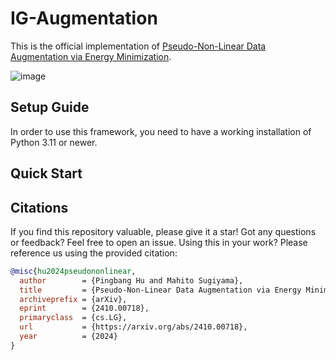# IG-Augmentation

This is the official implementation of [Pseudo-Non-Linear Data Augmentation via Energy Minimization](https://arxiv.org/abs/2410.00718).

![image](https://github.com/user-attachments/assets/49aea781-f462-4c4e-86bd-06b7cf0fb786)

## Setup Guide

In order to use this framework, you need to have a working installation of Python 3.11 or newer.

## Quick Start

## Citations

If you find this repository valuable, please give it a star! Got any questions or feedback? Feel free to open an issue. Using this in your work? Please reference us using the provided citation:

```bibtex
@misc{hu2024pseudononlinear,
  author        = {Pingbang Hu and Mahito Sugiyama},
  title         = {Pseudo-Non-Linear Data Augmentation via Energy Minimization},
  archiveprefix = {arXiv},
  eprint        = {2410.00718},
  primaryclass  = {cs.LG},
  url           = {https://arxiv.org/abs/2410.00718},
  year          = {2024}
}
```
